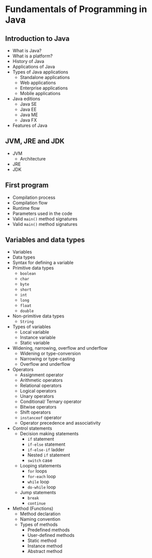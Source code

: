 # Fundamentals of Programming in Java

## Introduction to Java

- What is Java?
- What is a platform?
- History of Java
- Applications of Java
- Types of Java applications
  - Standalone applications
  - Web applications
  - Enterprise applications
  - Mobile applications
- Java editions
  - Java SE
  - Java EE
  - Java ME
  - Java FX
- Features of Java

## JVM, JRE and JDK

- JVM
  - Architecture
- JRE
- JDK

## First program

- Compilation process
- Compilation flow
- Runtime flow
- Parameters used in the code
- Valid `main()` method signatures
- Valid `main()` method signatures

## Variables and data types

- Variables
- Data types
- Syntax for defining a variable
- Primitive data types
  - `boolean`
  - `char`
  - `byte`
  - `short`
  - `int`
  - `long`
  - `float`
  - `double`
- Non-primitive data types
  - `String`
- Types of variables
  - Local variable
  - Instance variable
  - Static variable
- Widening, narrowing, overflow and underflow
  - Widening or type-conversion
  - Narrowing or type-casting
  - Overflow and underflow
- Operators
  - Assignment operator
  - Arithmetic operators
  - Relational operators
  - Logical operators
  - Unary operators
  - Conditional/ Ternary operator
  - Bitwise operators
  - Shift operators
  - `instanceof` operator
  - Operator precedence and associativity
- Control statements
  - Decision making statements
    - `if` statement
    - `if-else` statement
    - `if-else-if` ladder
    - Nested `if` statement
    - `switch` case
  - Looping statements
    - `for` loops
    - `for-each` loop
    - `while` loop
    - `do-while` loop
  - Jump statements
    - `break`
    - `continue`
- Method (Functions)
  - Method declaration
  - Naming convention
  - Types of methods
    - Predefined methods
    - User-defined methods
    - Static method
    - Instance method
    - Abstract method
